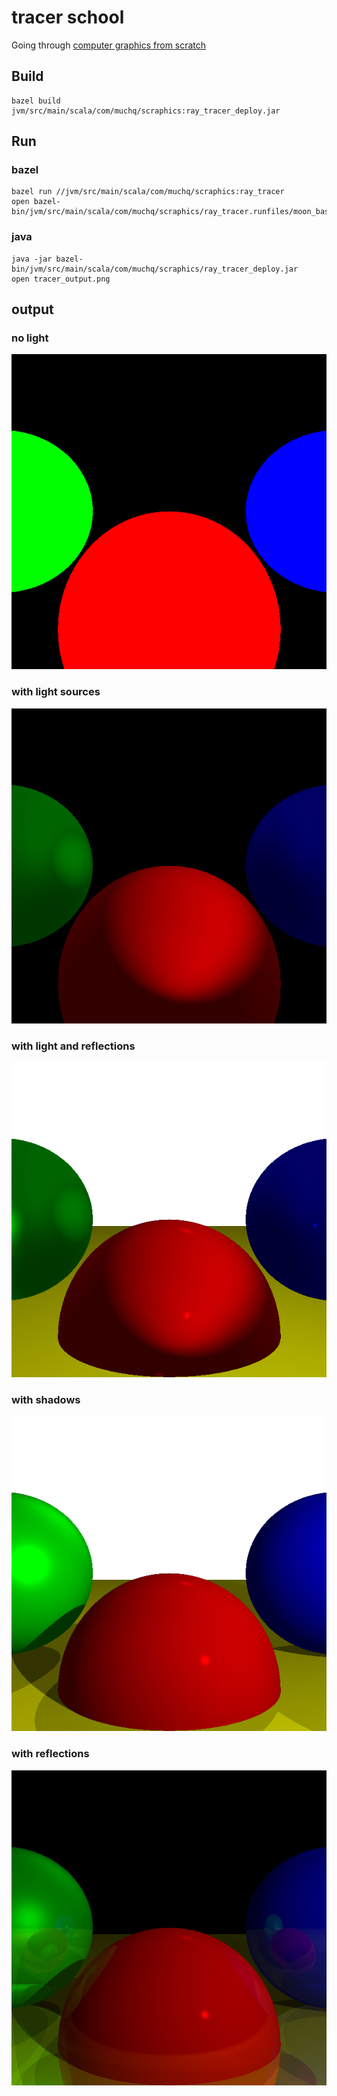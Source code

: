 # tracer school

Going through [computer graphics from scratch](https://gabrielgambetta.com/computer-graphics-from-scratch/)

## Build
```
bazel build jvm/src/main/scala/com/muchq/scraphics:ray_tracer_deploy.jar
```

## Run
### bazel
```shell
bazel run //jvm/src/main/scala/com/muchq/scraphics:ray_tracer
open bazel-bin/jvm/src/main/scala/com/muchq/scraphics/ray_tracer.runfiles/moon_base/tracer_output.png
```

### java
```shell
java -jar bazel-bin/jvm/src/main/scala/com/muchq/scraphics/ray_tracer_deploy.jar
open tracer_output.png
```

## output

### no light
![image](output/first_rays.png)


### with light sources
![image](output/ray_with_light.png)


### with light and reflections
![image](output/shiny.png)

### with shadows
![image](output/shadows.png)

### with reflections
![image](output/reflections.png)
